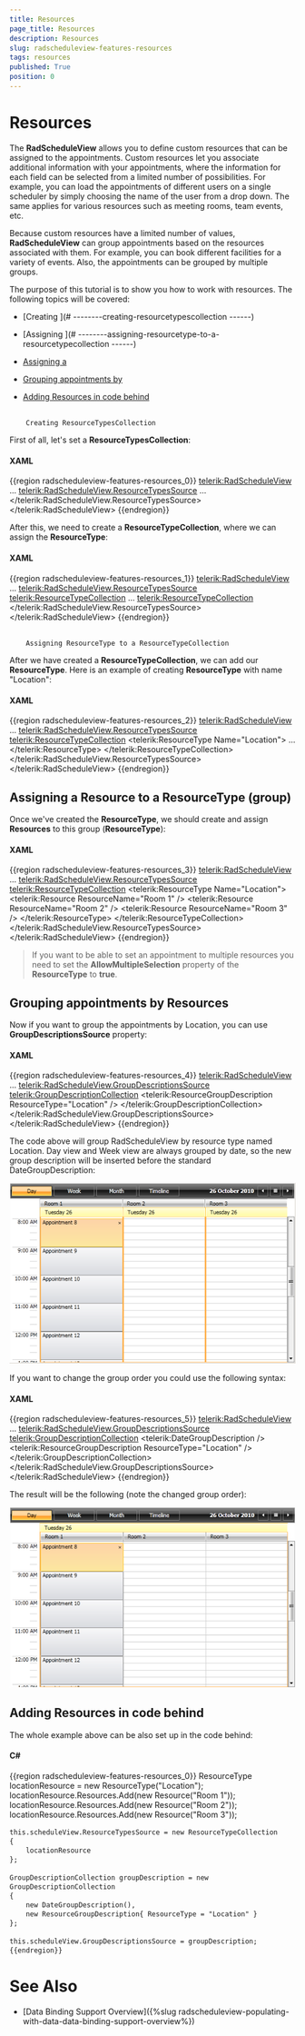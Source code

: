 ```yaml
---
title: Resources
page_title: Resources
description: Resources
slug: radscheduleview-features-resources
tags: resources
published: True
position: 0
---
```


# Resources



The __RadScheduleView__ allows you to define custom resources that can be assigned to the appointments. Custom resources let you associate additional information with your appointments, where the information for each field can be selected from a limited number of possibilities. For example, you can load the appointments of different users on a single scheduler by simply choosing the name of the user from a drop down. The same applies for various resources such as meeting rooms, team events, etc.
      

Because custom resources have a limited number of values, __RadScheduleView__ can group appointments based on the resources associated with them. For example, you can book different facilities for a variety of events. Also, the appointments can be grouped by multiple groups.
      

The purpose of this tutorial is to show you how to work with resources. The following topics will be covered:

* [Creating ](#
--------creating-resourcetypescollection
------)

* [Assigning ](#
--------assigning-resourcetype-to-a-resourcetypecollection
------)

* [Assigning a ](#assigning-a-resource-to-a-resourcetype-(group))

* [Grouping appointments by ](#grouping-appointments-by-resources)

* [Adding Resources in code behind](#adding-resources-in-code-behind)

## 
        Creating ResourceTypesCollection
      

First of all, let's set a __ResourceTypesCollection__:
        

#### __XAML__

{{region radscheduleview-features-resources_0}}
	<telerik:RadScheduleView>
	   ...
	   <telerik:RadScheduleView.ResourceTypesSource>
	      ...
	   </telerik:RadScheduleView.ResourceTypesSource>
	</telerik:RadScheduleView>
	{{endregion}}



After this, we need to create a __ResourceTypeCollection__, where we can assign the __ResourceType__:
        

#### __XAML__

{{region radscheduleview-features-resources_1}}
	<telerik:RadScheduleView>
	    ...
	    <telerik:RadScheduleView.ResourceTypesSource>
	        <telerik:ResourceTypeCollection>
	          ...
	        <telerik:ResourceTypeCollection>
	    </telerik:RadScheduleView.ResourceTypesSource>
	</telerik:RadScheduleView>
	{{endregion}}



## 
        Assigning ResourceType to a ResourceTypeCollection
      

After we have created a __ResourceTypeCollection__, we can add our __ResourceType__. Here is an example of creating __ResourceType__ with name "Location":
        



#### __XAML__

{{region radscheduleview-features-resources_2}}
	<telerik:RadScheduleView>
	    ...
	    <telerik:RadScheduleView.ResourceTypesSource>
	        <telerik:ResourceTypeCollection>
	            <telerik:ResourceType Name="Location">
	             ...
	            </telerik:ResourceType>
	        </telerik:ResourceTypeCollection>
	    </telerik:RadScheduleView.ResourceTypesSource>
	</telerik:RadScheduleView>
	{{endregion}}



## Assigning a Resource to a ResourceType (group)

Once we've created the __ResourceType__, we should create and assign __Resources__ to this group (__ResourceType__):
        



#### __XAML__

{{region radscheduleview-features-resources_3}}
	<telerik:RadScheduleView>
	    ...
	    <telerik:RadScheduleView.ResourceTypesSource>
	        <telerik:ResourceTypeCollection>
	            <telerik:ResourceType Name="Location">
	                <telerik:Resource ResourceName="Room 1" />
	                <telerik:Resource ResourceName="Room 2" />
	                <telerik:Resource ResourceName="Room 3" />
	            </telerik:ResourceType>
	        </telerik:ResourceTypeCollection>
	    </telerik:RadScheduleView.ResourceTypesSource>
	</telerik:RadScheduleView>
	{{endregion}}



>If you want to be able to set an appointment to multiple resources you need to set the __AllowMultipleSelection__ property
          of the __ResourceType__ to __true__.

## Grouping appointments by Resources

Now if you want to group the appointments by Location, you can use __GroupDescriptionsSource__ property:
        

#### __XAML__

{{region radscheduleview-features-resources_4}}
	<telerik:RadScheduleView>
	    ...
	    <telerik:RadScheduleView.GroupDescriptionsSource>
	        <telerik:GroupDescriptionCollection>
	            <telerik:ResourceGroupDescription ResourceType="Location" />
	        </telerik:GroupDescriptionCollection>
	    </telerik:RadScheduleView.GroupDescriptionsSource>
	</telerik:RadScheduleView>
	{{endregion}}



The code above will group RadScheduleView by resource type named Location. Day view and Week view are always grouped by date, so the new group description will be inserted before the standard DateGroupDescription:

![](images/scheduleview_features_resources_image1.png)

If you want to change the group order you could use the following syntax:

#### __XAML__

{{region radscheduleview-features-resources_5}}
	<telerik:RadScheduleView>
	    ...
	    <telerik:RadScheduleView.GroupDescriptionsSource>
	        <telerik:GroupDescriptionCollection>
	            <telerik:DateGroupDescription />
	            <telerik:ResourceGroupDescription ResourceType="Location" />
	        </telerik:GroupDescriptionCollection>
	    </telerik:RadScheduleView.GroupDescriptionsSource>
	</telerik:RadScheduleView>
	{{endregion}}



The result will be the following (note the changed group order):

![](images/scheduleview_features_resources_image2.png)

## Adding Resources in code behind

The whole example above can be also set up in the code behind:

#### __C#__

{{region radscheduleview-features-resources_0}}
	ResourceType locationResource = new ResourceType("Location");
	locationResource.Resources.Add(new Resource("Room 1"));
	locationResource.Resources.Add(new Resource("Room 2"));
	locationResource.Resources.Add(new Resource("Room 3"));
	
	this.scheduleView.ResourceTypesSource = new ResourceTypeCollection
	{
	    locationResource
	};
	
	GroupDescriptionCollection groupDescription = new GroupDescriptionCollection
	{
	    new DateGroupDescription(),
	    new ResourceGroupDescription{ ResourceType = "Location" }                
	};
	
	this.scheduleView.GroupDescriptionsSource = groupDescription;
	{{endregion}}



# See Also

 * [Data Binding Support Overview]({%slug radscheduleview-populating-with-data-data-binding-support-overview%})
